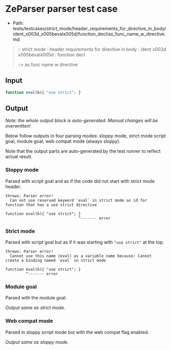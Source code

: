 # ZeParser parser test case

- Path: tests/testcases/strict_mode/header_requirements_for_directive_in_body/ident_x003d_x005bevalx005d/function_decl/as_func_name_w_directive.md

> :: strict mode : header requirements for directive in body : ident x003d x005bevalx005d : function decl
>
> ::> as func name w directive

## Input


`````js
function eval(b){ "use strict"; }
`````

## Output

_Note: the whole output block is auto-generated. Manual changes will be overwritten!_

Below follow outputs in four parsing modes: sloppy mode, strict mode script goal, module goal, web compat mode (always sloppy).

Note that the output parts are auto-generated by the test runner to reflect actual result.

### Sloppy mode

Parsed with script goal and as if the code did not start with strict mode header.

`````
throws: Parser error!
  Can not use reserved keyword `eval` in strict mode as id for function that has a use strict directive

function eval(b){ "use strict"; }
                                ^------- error
`````

### Strict mode

Parsed with script goal but as if it was starting with `"use strict"` at the top.

`````
throws: Parser error!
  Cannot use this name (eval) as a variable name because: Cannot create a binding named `eval` in strict mode

function eval(b){ "use strict"; }
         ^------- error
`````


### Module goal

Parsed with the module goal.

_Output same as strict mode._

### Web compat mode

Parsed in sloppy script mode but with the web compat flag enabled.

_Output same as sloppy mode._
